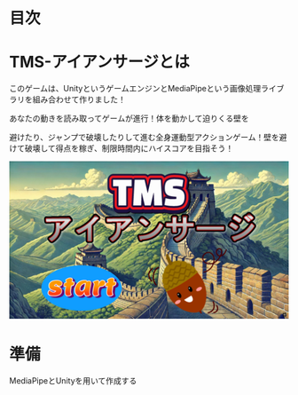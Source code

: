 # 目次

# TMS-アイアンサージとは
このゲームは、UnityというゲームエンジンとMediaPipeという画像処理ライブラリを組み合わせて作りました！​

あなたの動きを読み取ってゲームが進行！体を動かして迫りくる壁を​

避けたり、ジャンプで破壊したりして進む全身運動型アクションゲーム！​
壁を避けて破壊して得点を稼ぎ、制限時間内にハイスコアを目指そう！​

![edit](picture/start.png)

# 準備
MediaPipeとUnityを用いて作成する
